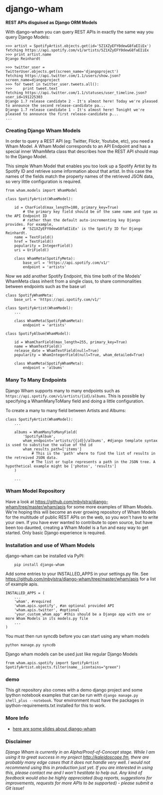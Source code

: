 django-wham
===========
**REST APIs disguised as Django ORM Models**


With django-wham you can query REST APIs in exactly the same way you query Django Models:


```
>>> artist = SpotifyArtist.objects.get(id='5Z1XZyEFY0dewG8faEIiEx')
fetching https://api.spotify.com/v1/artists/5Z1XZyEFY0dewG8faEIiEx
>>> print artist.name
Django Reinhardt
```

```
>>> twitter_user = TwitterUser.objects.get(screen_name='djangoproject')
fetching https://api.twitter.com/1.1/users/show.json?screen_name=djangoproject
>>> for tweet in twitter_user.tweets.all():
>>>     print tweet.text
fetching https://api.twitter.com/1.1/statuses/user_timeline.json?user_id=191225303
Django 1.7 release candidate 2 - It's almost here! Today we're pleased to announce the second release-candidate pa...
Django 1.7 release candidate 1 - It's almost here! Tonight we're pleased to announce the first release-candidate p...
...
```

### Creating Django Wham Models

In order to query a REST API (eg: Twitter, Flickr, Youtube, etc), you need a Wham Model. A Wham Model corresponds to an API Endpoint and has a special inner WhamMeta class that describes how the REST API should map to the Django Model.


This simple Wham Model that enables you too look up a Spotify Artist by its Spotify ID and retrieve some information about that artist.
In this case the names of the fields match the property names of the retrieved JSON data, so very little configuration is required.

```
from wham.models import WhamModel

class SpotifyArtist(WhamModel):

    id = CharField(max_length=100, primary_key=True) 
        # the primary key field should be of the same name and type as the API Endpoint ID
        # rather than the default auto-incrementing key Django provides. For example,
        # '5Z1XZyEFY0dewG8faEIiEx' is the Spotify ID for Django Reinhardt.
    name = TextField()
    href = TextField()
    popularity = IntegerField()
    uri = UriField()

    class WhamMeta(SpotifyMeta):
        base_url = 'https://api.spotify.com/v1/'
        endpoint = 'artists'
```

Now we add another Spotify Endpoint, this time both of the Models' WhamMeta class inherit from a single class,
to share commonalities between endpoints such as the base url
```
class SpotifyWhamMeta:
    base_url = 'https://api.spotify.com/v1/'

class SpotifyArtist(WhamModel):
    ...
    
    class WhamMeta(SpotifyWhamMeta):
        endpoint = 'artists'

class SpotifyAlbum(WhamModel):

    id = WhamCharField(max_length=255, primary_key=True)
    name = WhamTextField()
    release_date = WhamTextField(null=True)
    popularity = WhamIntegerField(null=True, wham_detailed=True)

    class WhamMeta(SpotifyWhamMeta):
        endpoint = 'albums'

```

### Many To Many Endpoints

Django Wham supports many to many endpoints such as `https://api.spotify.com/v1/artists/{id}/albums`.
This is possible by specifying a WhamManyToMany field and doing a little configuration.

To create a many to many field between Artists and Albums:

```
class SpotifyArtist(WhamModel):
    ...
    
    albums = WhamManyToManyField(
        'SpotifyAlbum',
        wham_endpoint='artists/{{id}}/albums', #django template syntax is used to substitue the value of thd id
        wham_results_path=['items'] 
            # This is the 'path' where to find the list of results in the retreived JSON data.
            # The list or tuple represents a path in the JSON tree. A hypothetical example might be ['photos', 'results']
    )
    
    ...

```


### Wham Model Repository

Have a look at https://github.com/mbylstra/django-wham/tree/master/wham/apis for some more examples of Wham Models. We're hoping this will become an ever growing repository of Wham Models for the multitude of public REST APIs on the web, so you won't have to write your own. If you have ever wanted to contribute to open source, but have been too daunted, creating a Wham Model is a fun and easy way to get started. Only basic Django experience is required.

### Installation and use of Wham Models


django-wham can be installed via PyPI:
```
    pip install django-wham

```

Add some entries to your INSTALLED_APPS in your settings.py file. See https://github.com/mbylstra/django-wham/tree/master/wham/apis for a list of example apis.
```
INSTALLED_APPS = (
    ...
    'wham', #required
    'wham.apis.spotify', #an optional provided API
    'wham.apis.twitter', #optional
    'your_custom_wham_app' #this should be a Django app with one or more Wham Models in its models.py file
    ...
)

```
You must then run syncdb before you can start using any wham models
```
python manage.py syncdb

```
Django wham models can be used just like regular Django Models
```
from wham.apis.spotify import SpotifyArtist
SpotifyArtist.objects.filter(name__icontains="green")
```

### demo

This git repository also comes with a demo django project and some Ipython notebook examples that can be run with `django manage.py shell_plus --notebook`. Your environment must have the packages in ipython-requirements.txt installed for this to work. 


### More Info
- [here are some slides about django-wham](http://slides.com/mbylstra/django-wham)

### Disclaimer
_Django Wham is currently in an Alpha/Proof-of-Concept stage. While I am using it to great success in my project http://kaleidoscope.fm, there are probably many edge cases that it does not handle very well. I would not recommend using this in production just yet. If you are interested in using this, please contact me and I won't hestitate to help out. Any kind of feedback would also be highly appreciated (bug reports, suggestions for improvements, requests for more APIs to be supported) - please submit a Git issue!_
